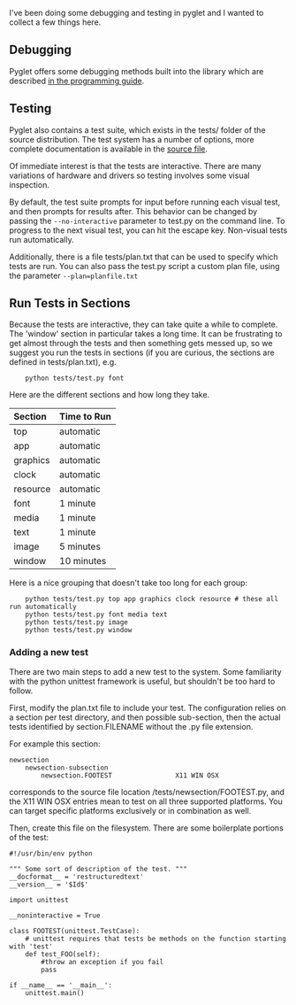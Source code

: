 I've been doing some debugging and testing in pyglet and I wanted to collect a few things here.

## Debugging ##
Pyglet offers some debugging methods built into the library which are described [in the programming guide](http://www.pyglet.org/doc/programming_guide/debugging_tools.html).


## Testing ##
Pyglet also contains a test suite, which exists in the tests/ folder of the source distribution.  The test system has a number of options, more complete documentation is available in the [source file](http://code.google.com/p/pyglet/source/browse/tests/test.py).

Of immediate interest is that the tests are interactive.  There are many variations of hardware and drivers so testing involves some visual inspection.

By default, the test suite prompts for input before running each visual test, and then prompts for results after.  This behavior can be changed by passing the `--no-interactive` parameter to test.py on the command line.  To progress to the next visual test, you can hit the escape key.  Non-visual tests run automatically.

Additionally, there is a file tests/plan.txt that can be used to specify which tests are run.  You can also pass the test.py script a custom plan file, using the parameter `--plan=planfile.txt`

## Run Tests in Sections ##
Because the tests are interactive, they can take quite a while to complete. The 'window' section in particular takes a long time. It can be frustrating to get almost through the tests and then something gets messed up, so we suggest you run the tests in sections (if you are curious, the sections are defined in tests/plan.txt), e.g.
```
    python tests/test.py font
```
Here are the different sections and how long they take.

| **Section** | **Time to Run** |
|:------------|:----------------|
| top | automatic |
| app | automatic |
| graphics | automatic |
| clock | automatic |
| resource | automatic |
| font | 1 minute |
| media | 1 minute |
| text | 1 minute |
| image | 5 minutes |
| window | 10 minutes |

Here is a nice grouping that doesn't take too long for each group:
```
    python tests/test.py top app graphics clock resource # these all run automatically
    python tests/test.py font media text
    python tests/test.py image
    python tests/test.py window
```

### Adding a new test ###

There are two main steps to add a new test to the system.  Some familiarity with the python unittest framework is useful, but shouldn't be too hard to follow.


First, modify the plan.txt file to include your test.  The configuration relies on a section per test directory, and then possible sub-section, then the actual tests identified by section.FILENAME without the .py file extension.

For example this section:
```
newsection
    newsection-subsection
        newsection.FOOTEST                X11 WIN OSX
```

corresponds to the source file location /tests/newsection/FOOTEST.py, and the X11 WIN OSX entries mean to test on all three supported platforms.  You can target specific platforms exclusively or in combination as well.

Then, create this file on the filesystem.  There are some boilerplate portions of the test:

```
#!/usr/bin/env python

""" Some sort of description of the test. """
__docformat__ = 'restructuredtext'
__version__ = '$Id$'

import unittest

__noninteractive = True

class FOOTEST(unittest.TestCase):
    # unittest requires that tests be methods on the function starting with 'test'
    def test_FOO(self):
        #throw an exception if you fail
        pass
        
if __name__ == '__main__':
    unittest.main()
```